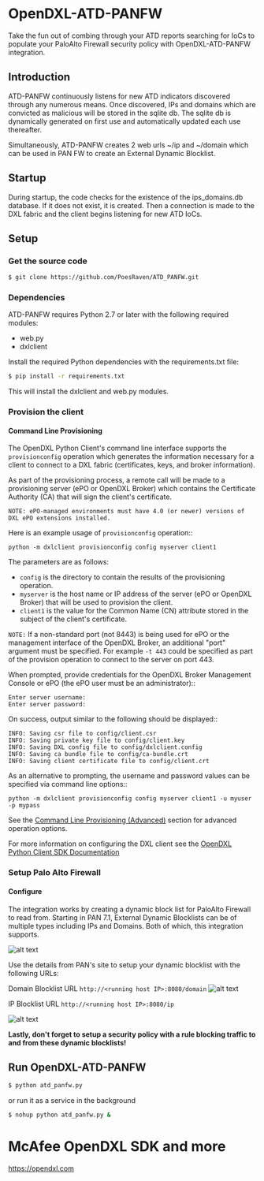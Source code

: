 # OpenDXL-ATD-PANFW

Take the fun out of combing through your ATD reports searching for IoCs to populate your PaloAlto Firewall security 
policy with OpenDXL-ATD-PANFW integration.

## Introduction

ATD-PANFW continuously listens for new ATD indicators discovered through any numerous means. Once discovered, IPs and
 domains which are convicted as malicious will be stored in the sqlite db. The sqlite db is dynamically generated on 
 first use and automatically updated each use thereafter. 
 
 Simultaneously, ATD-PANFW creates 2 web urls ~/ip and ~/domain which can be used in PAN FW to create an External 
 Dynamic Blocklist.

## Startup
  During startup, the code checks for the existence of the ips_domains.db database. If it does not exist, it is 
  created. Then a connection is made to the DXL fabric and the client begins listening for new ATD IoCs.

## Setup

### Get the source code
```sh
$ git clone https://github.com/PoesRaven/ATD_PANFW.git
```

### Dependencies

ATD-PANFW requires Python 2.7 or later with the following required modules:
- web.py
- dxlclient

Install the required Python dependencies with the requirements.txt file:

```sh
$ pip install -r requirements.txt
```

This will install the dxlclient and web.py modules.

### Provision the client
#### Command Line Provisioning 

The OpenDXL Python Client's command line interface supports the
``provisionconfig`` operation which generates the information necessary for
a client to connect to a DXL fabric (certificates, keys, and broker
information).

As part of the provisioning process, a remote call will be made to a
provisioning server (ePO or OpenDXL Broker) which contains the
Certificate Authority (CA) that will sign the client's certificate.

`NOTE: ePO-managed environments must have 4.0 (or newer) versions of
DXL ePO extensions installed.`

Here is an example usage of ``provisionconfig`` operation::

    python -m dxlclient provisionconfig config myserver client1

The parameters are as follows:

* ``config`` is the directory to contain the results of the provisioning
  operation.
* ``myserver`` is the host name or IP address of the server (ePO or OpenDXL
  Broker) that will be used to provision the client.
* ``client1`` is the value for the Common Name (CN) attribute stored in the
  subject of the client's certificate.

`NOTE:` If a non-standard port (not 8443) is being used for ePO or the
management interface of the OpenDXL Broker, an additional "port" argument
must be specified. For example ``-t 443`` could be specified as part of the
provision operation to connect to the server on port 443.

When prompted, provide credentials for the OpenDXL Broker Management Console
or ePO (the ePO user must be an administrator)::

    Enter server username:
    Enter server password:

On success, output similar to the following should be displayed::

    INFO: Saving csr file to config/client.csr
    INFO: Saving private key file to config/client.key
    INFO: Saving DXL config file to config/dxlclient.config
    INFO: Saving ca bundle file to config/ca-bundle.crt
    INFO: Saving client certificate file to config/client.crt

As an alternative to prompting, the username and password values can be
specified via command line options::

    python -m dxlclient provisionconfig config myserver client1 -u myuser -p mypass

See the [Command Line Provisioning (Advanced)](https://opendxl.github.io/opendxl-client-python/pydoc/advancedcliprovisioning.html) section for advanced
operation options.

For more information on configuring the DXL client see the [OpenDXL Python Client SDK Documentation](https://opendxl.github.io/opendxl-client-python/pydoc/index.html)

### Setup Palo Alto Firewall
#### Configure 
The integration works by creating a dynamic block list for PaloAlto Firewall to read from. Starting in PAN 7.1, 
External Dynamic Blocklists can be of multiple types including IPs and Domains. Both of which, this integration 
supports.

![alt text](https://user-images.githubusercontent.com/26251892/42244157-d7f38fbe-7ee1-11e8-8907-8b9b68ca001a.png)

Use the details from PAN's site to setup your dynamic blocklist with the following URLs:

Domain Blocklist URL
```http://<running host IP>:8080/domain```
![alt text](https://user-images.githubusercontent.com/26251892/42244156-d7e4ff26-7ee1-11e8-85ec-ab0971a84df6.png)

IP Blocklist URL
```http://<running host IP>:8080/ip```

![alt text](https://user-images.githubusercontent.com/26251892/42244155-d7d44898-7ee1-11e8-8f46-ee92278015b0.png)


**Lastly, don't forget to setup a security policy with a rule blocking traffic to and from these dynamic blocklists!**

## Run OpenDXL-ATD-PANFW

```sh
$ python atd_panfw.py
```
or run it as a service in the background

```sh
$ nohup python atd_panfw.py &
```

# McAfee OpenDXL SDK and more

https://opendxl.com
